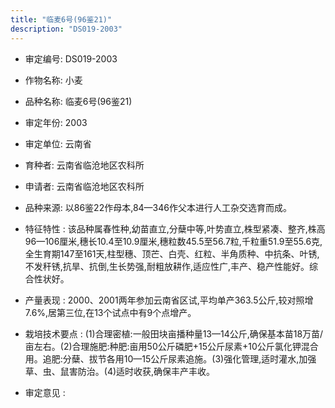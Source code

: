 ```yaml
---
title: "临麦6号(96鉴21)"
description: "DS019-2003"
---
```

* 审定编号:  DS019-2003

*  作物名称:  小麦

*  品种名称:  临麦6号(96鉴21)

*  审定年份:  2003

*  审定单位:  云南省

* 育种者:  云南省临沧地区农科所

*  申请者:  云南省临沧地区农科所

*  品种来源:  以86鉴22作母本,84—346作父本进行人工杂交选育而成。

*  特征特性 : 
该品种属春性种,幼苗直立,分蘖中等,叶势直立,株型紧凑、整齐,株高96—106厘米,穗长10.4至10.9厘米,穗粒数45.5至56.7粒,千粒重51.9至55.6克,全生育期147至161天,柱型穗、顶芒、白壳、红粒、半角质种、中抗条、叶锈,不发秆锈,抗旱、抗倒,生长势强,耐粗放耕作,适应性广,丰产、稳产性能好。综合性状好。
 
*  产量表现 : 
2000、2001两年参加云南省区试,平均单产363.5公斤,较对照增7.6%,居第三位,在13个试点中有9个点增产。

*  栽培技术要点 : 
(1)合理密植:一般田块亩播种量13—14公斤,确保基本苗18万苗/亩左右。(2)合理施肥:种肥:亩用50公斤磷肥+15公斤尿素+10公斤氯化钾混合用。追肥:分蘖、拔节各用10—15公斤尿素追施。(3)强化管理,适时灌水,加强草、虫、鼠害防治。(4)适时收获,确保丰产丰收。

*  审定意见 : 

